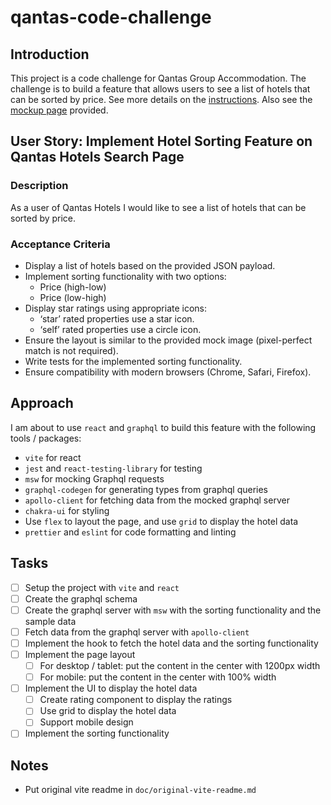 # qantas-code-challenge

## Introduction

This project is a code challenge for Qantas Group Accommodation. The challenge is to build a feature that allows users to see a list of hotels that can be sorted by price. See more details on the [instructions](doc/instructions.md). Also see the [mockup page](doc/mockup.png) provided.

## User Story: Implement Hotel Sorting Feature on Qantas Hotels Search Page

### Description

As a user of Qantas Hotels I would like to see a list of hotels that can be sorted by price.

### Acceptance Criteria

- Display a list of hotels based on the provided JSON payload.
- Implement sorting functionality with two options:
  - Price (high-low)
  - Price (low-high)
- Display star ratings using appropriate icons:
  - ‘star’ rated properties use a star icon.
  - ‘self’ rated properties use a circle icon.
- Ensure the layout is similar to the provided mock image (pixel-perfect match is not required).
- Write tests for the implemented sorting functionality.
- Ensure compatibility with modern browsers (Chrome, Safari, Firefox).

## Approach

I am about to use `react` and `graphql` to build this feature with the following tools / packages:

- `vite` for react
- `jest` and `react-testing-library` for testing
- `msw` for mocking Graphql requests
- `graphql-codegen` for generating types from graphql queries
- `apollo-client` for fetching data from the mocked graphql server
- `chakra-ui` for styling
- Use `flex` to layout the page, and use `grid` to display the hotel data
- `prettier` and `eslint` for code formatting and linting

## Tasks

- [ ] Setup the project with `vite` and `react`
- [ ] Create the graphql schema
- [ ] Create the graphql server with `msw` with the sorting functionality and the sample data
- [ ] Fetch data from the graphql server with `apollo-client`
- [ ] Implement the hook to fetch the hotel data and the sorting functionality
- [ ] Implement the page layout
  - [ ] For desktop / tablet: put the content in the center with 1200px width
  - [ ] For mobile: put the content in the center with 100% width
- [ ] Implement the UI to display the hotel data
  - [ ] Create rating component to display the ratings
  - [ ] Use grid to display the hotel data
  - [ ] Support mobile design
- [ ] Implement the sorting functionality

## Notes

- Put original vite readme in `doc/original-vite-readme.md`
